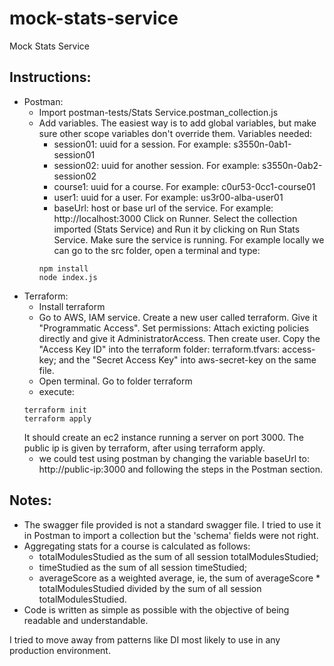 # mock-stats-service
Mock Stats Service


## Instructions:
- Postman:
    - Import postman-tests/Stats Service.postman_collection.js
    - Add variables. The easiest way is to add global variables, but make sure other scope variables don't override them. Variables needed:
        - session01: uuid for a session. For example: s3550n-0ab1-session01
        - session02: uuid for another session. For example: s3550n-0ab2-session02
        - course1: uuid for a course. For example: c0ur53-0cc1-course01
        - user1: uuid for a user. For example: us3r00-alba-user01
        - baseUrl: host or base url of the service. For example: http://localhost:3000
    Click on Runner. Select the collection imported (Stats Service) and Run it by clicking on Run Stats Service. Make sure the service is running. For example locally we can go to the src folder, open a terminal and type:
        ```
        npm install
        node index.js
        ```
- Terraform:
    - Install terraform
    - Go to AWS, IAM service. Create a new user called terraform. Give it "Programmatic Access". Set permissions: Attach exicting policies directly and give it AdministratorAccess. Then create user. Copy the "Access Key ID" into the terraform folder: terraform.tfvars: access-key; and the "Secret Access Key" into aws-secret-key on the same file.
    - Open terminal. Go to folder terraform
    - execute:
    ```
    terraform init
    terraform apply
    ```
    It should create an ec2 instance running a server on port 3000. The public ip is given by terraform, after using terraform apply.
    - we could test using postman by changing the variable baseUrl to: http://public-ip:3000 and following the steps in the Postman section.

## Notes:
- The swagger file provided is not a standard swagger file. I tried to use it in Postman to import a collection but the 'schema' fields were not right.
- Aggregating stats for a course is calculated as follows:
    - totalModulesStudied as the sum of all session totalModulesStudied;
    - timeStudied as the sum of all session timeStudied;
    - averageScore as a weighted average, ie, the sum of averageScore * totalModulesStudied divided by the sum of all session totalModulesStudied.
- Code is written as simple as possible with the objective of being readable and understandable. 

I tried to move away from patterns like DI most likely to use in any production environment.
